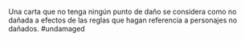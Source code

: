
Una carta que no tenga ningún punto de daño se considera como no dañada a efectos de las reglas que hagan referencia a personajes no dañados.
#undamaged